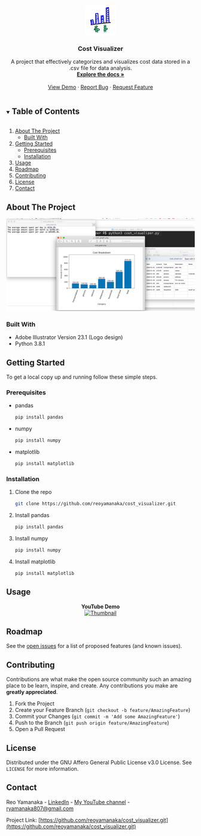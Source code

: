 <!--
*** Thanks for checking out this project. If you have a suggestion
*** that would make this better, please fork the repo and create a pull request
*** or simply open an issue with the tag "enhancement".
***
-->

<!-- PROJECT LOGO -->
<br />
<p align="center">
  <a href="https://github.com/reoyamanaka/cost_visualizer.git">
    <img src="images/costVisualizerLogo.gif" alt="Logo" width="80" height="80">
  </a>

  <h3 align="center">Cost Visualizer</h3>

  <p align="center">
    A project that effectively categorizes and visualizes cost data stored in a .csv file for data analysis.
    <br />
    <a href="https://github.com/reoyamanaka/cost_visualizer.git"><strong>Explore the docs »</strong></a>
    <br />
    <br />
    <a href="https://youtu.be/yDaQAHXgQ9Y">View Demo</a>
    ·
    <a href="https://github.com/reoyamanaka/cost_visualizer/issues">Report Bug</a>
    ·
    <a href="https://github.com/reoyamanaka/cost_visualizer/issues">Request Feature</a>
  </p>
</p>



<!-- TABLE OF CONTENTS -->
<details open="open">
  <summary><h2 style="display: inline-block">Table of Contents</h2></summary>
  <ol>
    <li>
      <a href="#about-the-project">About The Project</a>
      <ul>
        <li><a href="#built-with">Built With</a></li>
      </ul>
    </li>
    <li>
      <a href="#getting-started">Getting Started</a>
      <ul>
        <li><a href="#prerequisites">Prerequisites</a></li>
        <li><a href="#installation">Installation</a></li>
      </ul>
    </li>
    <li><a href="#usage">Usage</a></li>
    <li><a href="#roadmap">Roadmap</a></li>
    <li><a href="#contributing">Contributing</a></li>
    <li><a href="#license">License</a></li>
    <li><a href="#contact">Contact</a></li>
  </ol>
</details>



<!-- ABOUT THE PROJECT -->
## About The Project

<p align="left">
  <img src="images/0.png">
</p>

### Built With

* Adobe Illustrator Version 23.1 (Logo design)
* Python 3.8.1

<!-- GETTING STARTED -->
## Getting Started

To get a local copy up and running follow these simple steps.

### Prerequisites

* pandas
  ```sh
  pip install pandas
  ```
* numpy
  ```sh
  pip install numpy
  ```
* matplotlib
  ```sh
  pip install matplotlib
  ```

### Installation

1. Clone the repo
   ```sh
   git clone https://github.com/reoyamanaka/cost_visualizer.git
   ```
2. Install pandas
     ```sh
     pip install pandas
     ```
3. Install numpy
   ```sh
   pip install numpy
   ```
4. Install matplotlib
   ```sh
   pip install matplotlib
   ```


<!-- USAGE -->
## Usage

<div align="center">
  <strong>YouTube Demo</strong><br>
  <a href="https://youtu.be/yDaQAHXgQ9Y" target="_blank">
    <img src="http://i3.ytimg.com/vi/yDaQAHXgQ9Y/hqdefault.jpg" alt="Thumbnail">
  </a>
</div>


<!-- ROADMAP -->
## Roadmap

See the [open issues](https://github.com/reoyamanaka/cost_visualizer/issues) for a list of proposed features (and known issues).


<!-- CONTRIBUTING -->
## Contributing

Contributions are what make the open source community such an amazing place to be learn, inspire, and create. Any contributions you make are **greatly appreciated**.

1. Fork the Project
2. Create your Feature Branch (`git checkout -b feature/AmazingFeature`)
3. Commit your Changes (`git commit -m 'Add some AmazingFeature'`)
4. Push to the Branch (`git push origin feature/AmazingFeature`)
5. Open a Pull Request



<!-- LICENSE -->
## License

Distributed under the GNU Affero General Public License v3.0 License. See `LICENSE` for more information.


<!-- CONTACT -->
## Contact

Reo Yamanaka - [LinkedIn](https://www.linkedin.com/in/reo-yamanaka-7a2289119/) - [My YouTube channel](https://www.youtube.com/channel/UCBwqp_MEM2XcSnq7kRvOB3A) - ryamanaka807@gmail.com

Project Link: [https://github.com/reoyamanaka/cost_visualizer.git](https://github.com/reoyamanaka/cost_visualizer.git)
